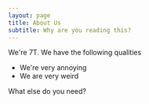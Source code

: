 ```yaml
---
layout: page
title: About Us
subtitle: Why are you reading this?
---
```


We're 7T. We have the following qualities 

- We're very annoying
- We are very weird 

What else do you need?
